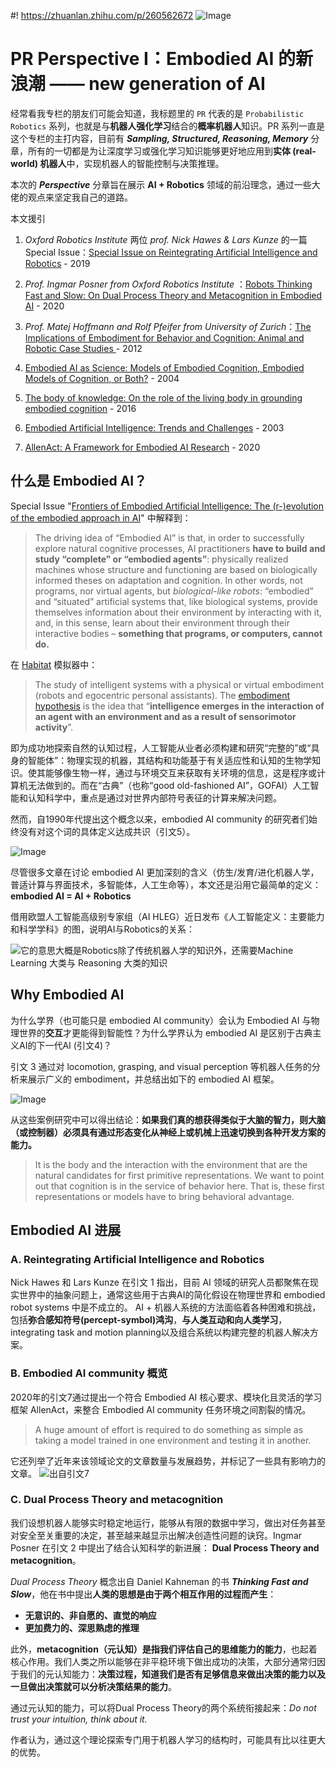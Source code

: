 #! https://zhuanlan.zhihu.com/p/260562672
![Image](https://pic4.zhimg.com/80/v2-ca5a91e5f7a1b171d678c70a901017da.jpg)
# PR Perspective Ⅰ：Embodied AI 的新浪潮 —— new generation of AI 

经常看我专栏的朋友们可能会知道，我标题里的 `PR` 代表的是 `Probabilistic Robotics` 系列，也就是与**机器人强化学习**结合的**概率机器人**知识。PR 系列一直是这个专栏的主打内容，目前有 ***Sampling, Structured, Reasoning, Memory*** 分章，所有的一切都是为让深度学习或强化学习知识能够更好地应用到**实体 (real-world) 机器人**中，实现机器人的智能控制与决策推理。

本次的 ***Perspective*** 分章旨在展示 **AI + Robotics** 领域的前沿理念，通过一些大佬的观点来坚定我自己的道路。



本文援引

1.  *Oxford Robotics Institute* 两位 *prof. Nick Hawes & Lars Kunze* 的一篇 Special Issue：[Special Issue on Reintegrating Artificial Intelligence and Robotics](https://link.springer.com/article/10.1007/s13218-019-00625-x) - 2019

2. *Prof. Ingmar Posner from Oxford Robotics Institute* ：[Robots Thinking Fast and Slow: On Dual Process Theory and Metacognition in Embodied AI](https://openreview.net/pdf?id=iFQJmvUect9) - 2020
3. *Prof. Matej Hoffmann and Rolf Pfeifer from University of Zurich*：[The Implications of Embodiment for Behavior and Cognition: Animal and Robotic Case Studies ](https://arxiv.org/ftp/arxiv/papers/1202/1202.0440.pdf) - 2012
4.  [Embodied AI as Science: Models of Embodied Cognition, Embodied Models of Cognition, or Both?](http://citeseerx.ist.psu.edu/viewdoc/download?doi=10.1.1.468.8578&rep=rep1&type=pdf) - 2004
5. [The body of knowledge: On the role of the living body in grounding embodied cognition](https://www.sciencedirect.com/science/article/pii/S030326471630168X) - 2016
6. [Embodied Artificial Intelligence: Trends and Challenges](https://link.springer.com/chapter/10.1007/978-3-540-27833-7_1) - 2003
7. [AllenAct: A Framework for Embodied AI Research](https://arxiv.org/abs/2008.12760) - 2020


## 什么是 Embodied AI？

Special Issue "[Frontiers of Embodied Artificial Intelligence: The (r-)evolution of the embodied approach in AI](https://www.mdpi.com/journal/philosophies/special_issues/Artificial_Intelligence)" 中解释到：

> The driving idea of “Embodied AI” is that, in order to successfully explore natural cognitive processes, AI practitioners **have to build and study “complete” or “embodied agents”**: physically realized machines whose structure and functioning are based on biologically informed theses on adaptation and cognition. In other words, not programs, nor virtual agents, but *biological-like* *robots*: “embodied” and “situated” artificial systems that, like biological systems, provide themselves information about their environment by interacting with it, and, in this sense, learn about their environment through their interactive bodies – **something that programs, or computers, cannot do.**

在 [Habitat](https://aihabitat.org/) 模拟器中：

> The study of intelligent systems with a physical or virtual embodiment (robots and egocentric personal assistants). The [embodiment hypothesis](https://dl.acm.org/doi/10.1162/1064546053278973) is the idea that “**intelligence emerges in the interaction of an agent with an environment and as a result of sensorimotor activity**”.

即为成功地探索自然的认知过程，人工智能从业者必须构建和研究“完整的”或“具身的智能体”：物理实现的机器，其结构和功能基于有关适应性和认知的生物学知识。使其能够像生物一样，通过与环境交互来获取有关环境的信息，这是程序或计算机无法做到的。而在“古典”（也称“good old-fashioned AI”，GOFAI）人工智能和认知科学中，重点是通过对世界内部符号表征的计算来解决问题。 

然而，自1990年代提出这个概念以来，embodied AI community 的研究者们始终没有对这个词的具体定义达成共识（引文5）。

![Image](https://pic4.zhimg.com/80/v2-7340c3d5e838a2b692533e7cd775243b.png)

尽管很多文章在讨论 embodied AI 更加深刻的含义（仿生/发育/进化机器人学，普适计算与界面技术，多智能体，人工生命等），本文还是沿用它最简单的定义：**embodied AI = AI + Robotics**


借用欧盟人工智能高级别专家组（AI HLEG）近日发布《人工智能定义：主要能力和科学学科》的图，说明AI与Robotics的关系：

![它的意思大概是Robotics除了传统机器人学的知识外，还需要Machine Learning 大类与 Reasoning 大类的知识](https://pic4.zhimg.com/80/v2-4ce475b09e90f927c7bb471b5cf74119.png)

## Why Embodied AI
为什么学界（也可能只是 embodied AI community）会认为 Embodied AI 与物理世界的**交互**才更能得到智能性？为什么学界认为 embodied AI 是区别于古典主义AI的下一代AI (引文4)？

引文 3 通过对 locomotion, grasping, and visual perception 等机器人任务的分析来展示广义的 embodiment，并总结出如下的 embodied AI 框架。

![Image](https://pic4.zhimg.com/80/v2-912b76a363e1a9bd4874ea874af368a0.png)

从这些案例研究中可以得出结论：**如果我们真的想获得类似于大脑的智力，则大脑（或控制器）必须具有通过形态变化从神经上或机械上迅速切换到各种开发方案的能力。**
> It is the body and the interaction with the environment that are the natural candidates for first primitive representations. We want to point out that cognition is in the service of behavior here. That is, these first representations or models have to bring behavioral advantage. 

## Embodied AI 进展
### A. Reintegrating Artificial Intelligence and Robotics
Nick Hawes 和 Lars Kunze 在引文 1 指出，目前 AI 领域的研究人员都聚焦在现实世界中的抽象问题上，通常这些用于古典AI的简化假设在物理世界和 embodied robot systems 中是不成立的。
AI + 机器人系统的方法面临着各种困难和挑战，包括**弥合感知符号(percept-symbol)鸿沟**，**与人类互动和向人类学习**，integrating task and motion planning以及组合系统以构建完整的机器人解决方案。

### B. Embodied AI community 概览
2020年的引文7通过提出一个符合 Embodied AI 核心要求、模块化且灵活的学习框架 AllenAct，来整合 Embodied AI community 任务环境之间割裂的情况。

> A huge amount of effort is required to do something as simple as taking a model trained in one environment and testing it in another.

它还列举了近年来该领域论文的文章数量与发展趋势，并标记了一些具有影响力的文章。
![出自引文7](https://pic4.zhimg.com/80/v2-4f7fdbcf8ad5f3babf76965240a7b254.png)

### C. Dual Process Theory and metacognition

我们设想机器人能够实时稳定地运行，能够从有限的数据中学习，做出对任务甚至对安全至关重要的决定，甚至越来越显示出解决创造性问题的诀窍。Ingmar Posner 在引文 2 中提出了结合认知科学的新进展：
**Dual Process Theory and metacognition**。

*Dual Process Theory* 概念出自 Daniel Kahneman 的书 ***Thinking Fast and Slow***，他在书中提出**人类的思想是由于两个相互作用的过程而产生**：
- **无意识的、非自愿的、直觉的响应**
- **更加费力的、深思熟虑的推理**

此外，**metacognition（元认知）是指我们评估自己的思维能力的能力**，也起着核心作用。我们人类之所以能够在非平稳环境下做出成功的决策，大部分通常归因于我们的元认知能力：**决策过程，知道我们是否有足够信息来做出决策的能力以及一旦做出决策就可以分析决策结果的能力**。

通过元认知的能力，可以将Dual Process Theory的两个系统衔接起来：*Do not trust your intuition, think about it.*

作者认为，通过这个理论探索专门用于机器人学习的结构时，可能具有比以往更大的优势。




